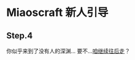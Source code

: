 # Miaoscraft 新人引导

## Step.4

你似乎来到了没有人的深渊...
要不...[咱继续往后走](help-5.md)？

<!--  队招（被邀请入群）请输入“/msc 4”
队招（被邀请入群）:
很遗憾，您失去了自由选择队伍的权利。
邀请您入群的人加了什么队伍，您也必须加入此队伍。
您可能需要联系邀请您入群的人以及该玩家所加队伍的队长
完成后请输入“/msc 5”进入下一步。 -->